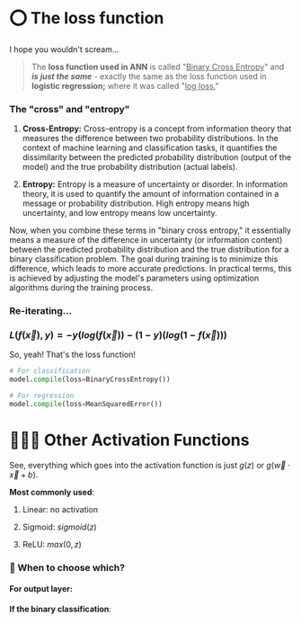 # ⭕ The loss function

I hope you wouldn't scream... 

> The **loss function used in ANN** is called "<u>Binary Cross Entropy</u>" and ***is just the same*** - exactly the same as the loss function used in **logistic regression;** where it was called "<u>log loss.</u>"

### The "cross" and "entropy"

1. **Cross-Entropy:** Cross-entropy is a concept from information theory that measures the difference between two probability distributions. In the context of machine learning and classification tasks, it quantifies the dissimilarity between the predicted probability distribution (output of the model) and the true probability distribution (actual labels).

2. **Entropy:** Entropy is a measure of uncertainty or disorder. In information theory, it is used to quantify the amount of information contained in a message or probability distribution. High entropy means high uncertainty, and low entropy means low uncertainty.

Now, when you combine these terms in "binary cross entropy," it essentially means a measure of the difference in uncertainty (or information content) between the predicted probability distribution and the true distribution for a binary classification problem. The goal during training is to minimize this difference, which leads to more accurate predictions. In practical terms, this is achieved by adjusting the model's parameters using optimization algorithms during the training process.

### Re-iterating...

### $L(f(\vec x), y) = -y(log(f(\vec x)) -(1 - y)(log(1 - f(\vec x)))$

So, yeah! That's the loss function!

```python
# For classification
model.compile(loss=BinaryCrossEntropy())

# For regression
model.compile(loss=MeanSquaredError())
```

# 👨🏻‍🔬 Other Activation Functions

See, everything which goes into the activation function is just $g(z)  \text{ or } g(\vec w \cdot \vec x + b)$.

**Most commonly used**:

1. Linear: $\text{no activation}$

2. Sigmoid: $sigmoid(z)$

3. ReLU: $max(0, z)$

### 🤔 When to choose which?

#### For output layer:

**If the binary classification**: 

